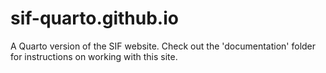 # sif-quarto.github.io

A Quarto version of the SIF website. Check out the 'documentation' folder for instructions on working with this site.  
